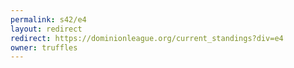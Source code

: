 ```yaml
---
permalink: s42/e4
layout: redirect
redirect: https://dominionleague.org/current_standings?div=e4
owner: truffles
---
```

